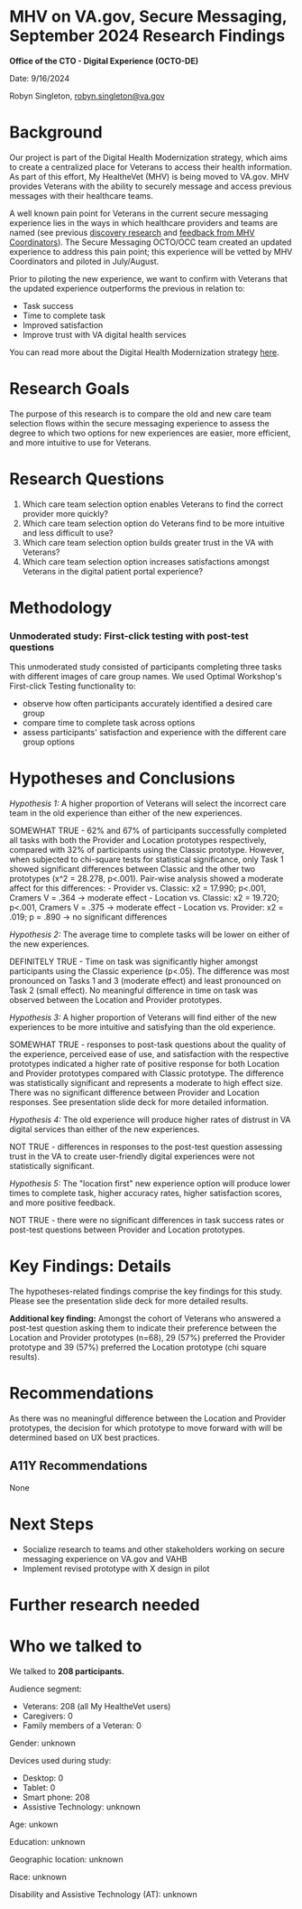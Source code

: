 # **MHV on VA.gov, Secure Messaging, September 2024 Research Findings**

**Office of the CTO - Digital Experience (OCTO-DE)**

Date: 9/16/2024

Robyn Singleton, robyn.singleton@va.gov

# **Background**

Our project is part of the Digital Health Modernization strategy, which aims to create a centralized place for Veterans to access their health information. As part of this effort, My HealtheVet (MHV) is being moved to VA.gov. MHV provides Veterans with the ability to securely message and access previous messages with their healthcare teams. 

A well known pain point for Veterans in the current secure messaging experience lies in the ways in which healthcare providers and teams are named (see previous [discovery research](https://github.com/department-of-veterans-affairs/va.gov-team/tree/master/products/health-care/digital-health-modernization/mhv-to-va.gov/secure-messaging/research/2022-11-triage-group-naming-discovery) and [feedback from MHV Coordinators](https://github.com/department-of-veterans-affairs/va.gov-team/tree/master/products/health-care/digital-health-modernization/mhv-to-va.gov/mhv-coordinator-feedback/quarterly-survey-results)). The Secure Messaging OCTO/OCC team created an updated experience to address this pain point; this experience will be vetted by MHV Coordinators and piloted in July/August. 

Prior to piloting the new experience, we want to confirm with Veterans that the updated experience outperforms the previous in relation to: 
- Task success
- Time to complete task
- Improved satisfaction
- Improve trust with VA digital health services

You can read more about the Digital Health Modernization strategy [here](https://github.com/department-of-veterans-affairs/va.gov-team/tree/master/products/health-care/digital-health-modernization/product).

# **Research Goals**
The purpose of this research is to compare the old and new care team selection flows within the secure messaging experience to assess the degree to which two options for new experiences are easier, more efficient, and more intuitive to use for Veterans. 


# **Research Questions**
1. Which care team selection option enables Veterans to find the correct provider more quickly?
2. Which care team selection option do Veterans find to be more intuitive and less difficult to use?
3. Which care team selection option builds greater trust in the VA with Veterans?
4. Which care team selection option increases satisfactions amongst Veterans in the digital patient portal experience?  

# **Methodology**
### Unmoderated study: First-click testing with post-test questions
This unmoderated study consisted of participants completing three tasks with different images of care group names. We used Optimal Workshop's First-click Testing functionality to: 
- observe how often participants accurately identified a desired care group
- compare time to complete task across options
- assess participants' satisfaction and experience with the different care group options

# **Hypotheses and Conclusions**

_Hypothesis 1:_ A higher proportion of Veterans will select the incorrect care team in the old experience than either of the new experiences. 

  SOMEWHAT TRUE - 62% and 67% of participants successfully completed all tasks with both the Provider and Location prototypes respectively, compared with 32% of participants using the Classic prototype. However, when subjected to chi-square tests for statistical significance, only Task 1 showed significant differences between Classic and the other two prototypes (x^2 = 28.278, p<.001). Pair-wise analysis showed a moderate affect for this differences: 
    - Provider vs. Classic: x2 = 17.990; p<.001, Cramers V = .364 -> moderate effect
    - Location vs. Classic: x2 = 19.720; p<.001, Cramers V = .375 -> moderate effect
    - Location vs. Provider: x2 = .019; p = .890 -> no significant differences​

_Hypothesis 2:_ The average time to complete tasks will be lower on either of the new experiences. 

  DEFINITELY TRUE - Time on task was significantly higher amongst participants using the Classic experience (p<.05). The difference was most pronounced on Tasks 1 and 3 (moderate effect) and least pronounced on Task 2 (small effect). No meaningful difference in time on task was observed between the Location and Provider prototypes. 

_Hypothesis 3:_ A higher proportion of Veterans will find either of the new experiences to be more intuitive and satisfying than the old experience. 

  SOMEWHAT TRUE - responses to post-task questions about the quality of the experience, perceived ease of use, and satisfaction with the respective prototypes indicated a higher rate of positive response for both Location and Provider prototypes compared with Classic prototype. The difference was statistically significant and represents a moderate to high effect size. There was no significant difference between Provider and Location responses. See presentation slide deck for more detailed information.  

_Hypothesis 4:_ The old experience will produce higher rates of distrust in VA digital services than either of the new experiences. 

  NOT TRUE - differences in responses to the post-test question assessing trust in the VA to create user-friendly digital experiences were not statistically significant.

_Hypothesis 5:_ The "location first" new experience option will produce lower times to complete task, higher accuracy rates, higher satisfaction scores, and more positive feedback. 

  NOT TRUE - there were no significant differences in task success rates or post-test questions between Provider and Location prototypes.

# **Key Findings: Details**

The hypotheses-related findings comprise the key findings for this study. Please see the presentation slide deck for more detailed results. 

**Additional key finding:** 
Amongst the cohort of Veterans who answered a post-test question asking them to indicate their preference between the Location and Provider prototypes (n=68), 29 (57%) preferred the Provider prototype and 39 (57%) preferred the Location prototype (chi square results). 


# **Recommendations**

As there was no meaningful difference between the Location and Provider prototypes, the decision for which prototype to move forward with will be determined based on UX best practices. 

## **A11Y Recommendations**

None

# **Next Steps**

- Socialize research to teams and other stakeholders working on secure messaging experience on VA.gov and VAHB
- Implement revised prototype with X design in pilot

# **Further research needed**

# **Who we talked to**

We talked to  **208 participants.**

Audience segment:

- Veterans: 208 (all My HealtheVet users)
- Caregivers: 0
- Family members of a Veteran: 0

Gender: unknown

Devices used during study:

- Desktop: 0
- Tablet: 0
- Smart phone: 208
- Assistive Technology: unknown

Age: unkown

Education: unknown

Geographic location: unknown

Race: unknown

Disability and Assistive Technology (AT): unknown
